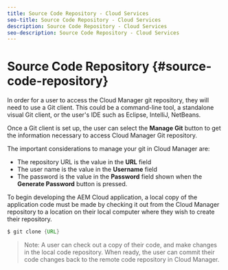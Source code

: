 ```yaml
---
title: Source Code Repository - Cloud Services
seo-title: Source Code Repository - Cloud Services
description: Source Code Repository - Cloud Services
seo-description: Source Code Repository - Cloud Services 
---
```


# Source Code Repository {#source-code-repository} 

In order for a user to access the Cloud Manager git repository, they will need to use a Git client. 
This could be a command-line tool, a standalone visual Git client, or the user's IDE such as Eclipse, IntelliJ, NetBeans.

Once a Git client is set up, the user can select the **Manage Git** button to get the information necessary to access Cloud Manager Git repository.

The important considerations to manage your git in Cloud Manager are:

  * The repository URL is the value in the **URL** field
  * The user name is the value in the **Username** field
  * The password is the value in the **Password** field shown when the **Generate Password** button is pressed.

To begin developing the AEM Cloud application, a local copy of the application code must be made by checking it out from the Cloud Manager repository to a location on their local computer where they wish to create their repository.

```java
$ git clone {URL}
```

> Note:
> A user can check out a copy of their code, and make changes in the local code repository. When ready, the user can commit their code changes back to the remote code repository in Cloud Manager.
